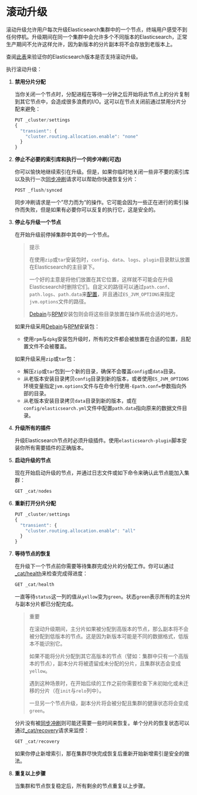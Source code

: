 # 滚动升级

滚动升级允许用户每次升级Elasticsearch集群中的一个节点，终端用户感受不到任何停机。升级期间在同一个集群中会允许多个不同版本的Elasticsearch，正常生产期间不允许这样允许，因为新版本的分片副本将不会存放到老版本上。

查阅[此表](../Upgrading_Elasticsearch.md#upgrade-table)来验证你的Elasticsearch版本是否支持滚动升级。

执行滚动升级：

  1. **禁用分片分配**

      当你关闭一个节点时，分配进程在等待一分钟之后开始将此节点上的分片复制到其它节点中，会造成很多浪费的I/O。这可以在节点关闭前通过禁用分片分配来避免：

      ```js
      PUT _cluster/settings
      {
        "transient": {
          "cluster.routing.allocation.enable": "none"
        }
      }
      ```

  1. **停止不必要的索引库和执行一个同步冲刷(可选)**

      你可以愉快地继续索引在升级。但是，如果你临时地关闭一些非不要的索引库以及执行一次[同步冲刷](../../Indices_APIs/Flush/Synced_Flush.md)请求可以帮助你快速恢复分片：

      ```js
      POST _flush/synced
      ```

      同步冲刷请求是一个”尽力而为“的操作。它可能会因为一些正在进行的索引操作而失败，但是如果有必要你可以反复的执行它，这是安全的。

  1. **<span id="upgrade-node">停止与升级一个节点</span>**

      在开始升级前停掉集群中其中的一个节点。

      > 提示
      >
      > 在使用`zip`或`tar`安装包时，`config`、`data`、`logs`、`plugin`目录默认放置在Elasticsearch的主目录下。
      >
      > 一个好的主意是将他们放置在其它位置，这样就不可能会在升级Elasticsearch时删除它们。自定义的路径可以通过`path.conf`、`path.logs`、`path.data`来[配置](../Important_Elasticsearch_configuration.md#path)，并且通过`ES_JVM_OPTIONS`来指定`jvm.options`文件的路径。
      >
      > [Debain](../Installing_Elasticsearch/Install_Elasticsearch_with_Debian_Package.md)与[RPM](../Installing_Elasticsearch/Install_Elasticsearch_with_RPM.md)安装包则会将这些目录放置在操作系统合适的地方。

      如果升级采用[Debain](../Installing_Elasticsearch/Install_Elasticsearch_with_Debian_Package.md)与[RPM](../Installing_Elasticsearch/Install_Elasticsearch_with_RPM.md)安装包：

        * 使用`rpm`与`dpkg`安装包升级时，所有的文件都会被放置在合适的位置，且配置文件不会被覆盖。

      如果升级采用`zip`或`tar`包：

        * 解压`zip`或`tar`包到一个新的目录，确保不会覆盖`config`或`data`目录。
        * 从老版本安装目录拷贝`config`目录到新的版本，或者使用`ES_JVM_OPTIONS`环境变量指定`jvm.options`文件与在命令行使用`-Epath.conf=`参数指向外部的目录。
        * 从老版本安装目录拷贝`data`目录到新的版本，或在`config/elasticsearch.yml`文件中配置`path.data`指向原来的数据文件目录。

  1. **升级所有的插件**

      升级Elasticsearch节点时必须升级插件。使用`elasticsearch-plugin`脚本安装你所有需要插件的正确版本。

  1. **启动升级的节点**

      现在开始启动升级的节点，并通过日志文件或如下命令来确认此节点能加入集群：

      ```js
      GET _cat/nodes
      ```

  1. **重新打开分片分配**

      ```js
      PUT _cluster/settings
      {
        "transient": {
          "cluster.routing.allocation.enable": "all"
        }
      }
      ```

  1. **等待节点的恢复**

      在升级下一个节点前你需要等待集群完成分片的分配工作。你可以通过[_cat/health](../../cat_APIs/cat_health.md)来检查完成得进度：

      ```js
      GET _cat/health
      ```

      一直等待`status`这一列的值从`yellow`变为`green`。状态`green`表示所有的主分片与副本分片都已分配完成。

      > 重要
      >
      > 在滚动升级期间，主分片如果被分配到高版本的节点，那么副本将不会被分配到低版本的节点。这是因为新版本可能是不同的数据格式，低版本不能识别它。
      >
      > 如果不能将分片分配到其它高版本的节点（譬如：集群中只有一个高版本的节点），副本分片将被遗留成未分配的分片，且集群状态会变成`yellow`。
      >
      > 遇到这种场景时，在开始后续的工作之前你需要检查下未初始化或未迁移的分片（在`init`与`relo`列中）。
      >
      > 一旦另一个节点升级，副本分片将会被分配且集群的健康状态将会变成`green`。

      分片没有被[同步冲刷](../../Indices_APIs/Flush/Synced_Flush.md)则可能还需要一些时间来恢复。单个分片的恢复状态可以通过[_cat/recovery](../../cat_APIs/cat_recovery.md)请求来监控：

      ```js
      GET _cat/recovery
      ```

      如果你停止新增索引，那在集群尽快完成恢复后重新开始新增索引是安全的做法。

  1. **重复以上步骤**

      当集群和节点恢复稳定后，所有剩余的节点重复以上步骤。